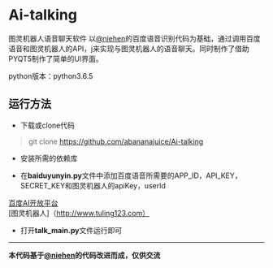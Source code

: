 # Ai-talking

图灵机器人语音聊天软件 
以[@niehen](https://github.com/niehen6174)的百度语音识别代码为基础，通过调用百度语音和图灵机器人的API，j来实现与图灵机器人的语音聊天。同时制作了借助PYQT5制作了简单的UI界面。

python版本：python3.6.5

## 运行方法

* 下载或clone代码

> git clone https://github.com/abananajuice/Ai-talking

* 安装所需的依赖库

* 在**baiduyunyin.py**文件中添加百度语音所需要的APP_ID，API_KEY，SECRET_KEY和图灵机器人的apiKey，userId

[百度AI开放平台](http://ai.baidu.com/)  
[图灵机器人]（http://www.tuling123.com）

* 打开**talk_main.py**文件运行即可

-------
**本代码基于[@niehen](https://github.com/niehen6174)的代码改进而成，仅供交流**
